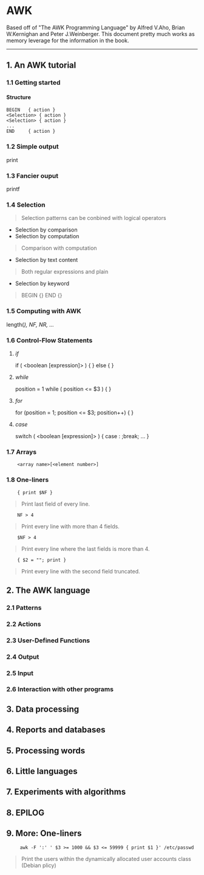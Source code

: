 # AWK                                                                                                   #
Based off of "The AWK Programming Language" by Alfred V.Aho, Brian W.Kernighan and Peter J.Weinberger.
This document pretty much works as memory leverage for the information in the book.

---

## 1. An AWK tutorial                                                                                   ##

### 1.1 Getting started                                                                                 ###

#### Structure                                                                                          ####

    BEGIN   { action }
    <Selection> { action }
    <Selection> { action }
    ...
    END     { action }


### 1.2 Simple output                                                                                   ###

print


### 1.3 Fancier ouput                                                                                   ###

printf


### 1.4 Selection                                                                                       ###
> Selection patterns can be conbined with logical operators

  - Selection by comparison
  - Selection by computation
> Comparison with computation

  - Selection by text content
> Both regular expressions and plain

  - Selection by keyword
> BEGIN {}
> END {}


### 1.5 Computing with AWK                                                                              ###

length(<var>), NF, NR, ...


### 1.6 Control-Flow Statements                                                                         ###

  1. _if_

        if ( <boolean [expression]> ) {
                <statements>
        } else {
                <statements>
        }


  2. _while_

        position = 1
        while ( position <= $3 ) {
                <statements>
        }


  3. _for_

        for (position = 1; position <= $3; position++) {
                <statements>
        }


  4. _case_

        switch ( <boolean [expression]> ) {
                case <value>: <statements>;break;
                ...
        }


### 1.7 Arrays                                                                                          ###

        <array name>[<element number>]


### 1.8 One-liners                                                                                      ###

        { print $NF }
> Print last field of every line.

        NF > 4
> Print every line with more than 4 fields.

        $NF > 4
> Print every line where the last fields is more than 4.

        { $2 = ""; print }
> Print every line with the second field truncated.



## 2. The AWK language                                                                                  ##

### 2.1 Patterns                                                                                        ###
### 2.2 Actions                                                                                         ###
### 2.3 User-Defined Functions                                                                          ###
### 2.4 Output                                                                                          ###
### 2.5 Input                                                                                           ###
### 2.6 Interaction with other programs                                                                 ###

## 3. Data processing                                                                                   ##
## 4. Reports and databases                                                                             ##
## 5. Processing words                                                                                  ##
## 6. Little languages                                                                                  ##
## 7. Experiments with algorithms                                                                       ##
## 8. EPILOG                                                                                            ##

## 9. More: One-liners                                                                                  ##

         awk -F ':' ' $3 >= 1000 && $3 <= 59999 { print $1 }' /etc/passwd
> Print the users within the dynamically allocated user accounts class (Debian plicy)

